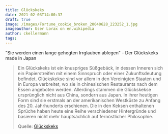 ```yaml
---
title: Glückskeks
date: 2021-02-03T14:00:37
draft: true
image: /images/Fortune_cookie_broken_20040628_223252_1.jpg
imageauthor: User Lorax on en.wikipedia
author: ckellermann
tags: 
---
```


"Sie werden einen lange gehegten Irrglauben ablegen" - Der Glückskeks made in Japan

> Ein Glückskeks ist ein knuspriges Süßgebäck, in dessen Inneren sich ein
> Papierstreifen mit einem Sinnspruch oder einer Zukunftsdeutung befindet.
> Glückskekse sind vor allem in den Vereinigten Staaten und in Europa
> verbreitet, wo sie in chinesischen Restaurants nach dem Essen angeboten
> werden. Allerdings stammen die Glückskekse ursprünglich nicht aus China,
> sondern aus Japan. In ihrer heutigen Form sind sie erstmals an der
> amerikanischen Westküste zu Anfang des 20. Jahrhunderts erschienen. Die in den
> Keksen enthaltenen Sprüche haben heute eine Reihe verschiedener Hintergründe
> und basieren nicht mehr hauptsächlich auf fernöstlicher Philosophie.
>
> Quelle: [Glückskeks](https://de.wikipedia.org/wiki/Gl%C3%BCckskeks)
